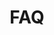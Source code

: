 ---
layout: faq
title: FAQ
permalink: "/faq.html"
parallax_image: "/assets/img/cashew_5.png"
description: 'Find our latest Q&A here'

---